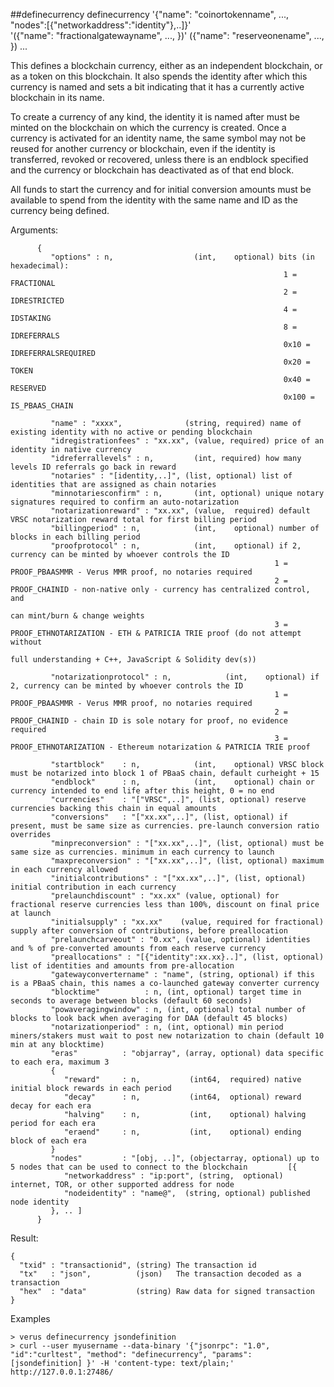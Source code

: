 ##definecurrency
definecurrency '{"name": "coinortokenname", ..., "nodes":[{"networkaddress":"identity"},..]}'\
                '({"name": "fractionalgatewayname", ..., })' ({"name": "reserveonename", ..., }) ...

This defines a blockchain currency, either as an independent blockchain, or as a token on this blockchain. It also spends
the identity after which this currency is named and sets a bit indicating that it has a currently active blockchain in its name.

To create a currency of any kind, the identity it is named after must be minted on the blockchain on which the currency is created.
Once a currency is activated for an identity name, the same symbol may not be reused for another currency or blockchain, even
if the identity is transferred, revoked or recovered, unless there is an endblock specified and the currency or blockchain has
deactivated as of that end block.

All funds to start the currency and for initial conversion amounts must be available to spend from the identity with the same
name and ID as the currency being defined.

Arguments:
```
      {
         "options" : n,                  (int,    optional) bits (in hexadecimal):
                                                             1 = FRACTIONAL
                                                             2 = IDRESTRICTED
                                                             4 = IDSTAKING
                                                             8 = IDREFERRALS
                                                             0x10 = IDREFERRALSREQUIRED
                                                             0x20 = TOKEN
                                                             0x40 = RESERVED
                                                             0x100 = IS_PBAAS_CHAIN

         "name" : "xxxx",              (string, required) name of existing identity with no active or pending blockchain
         "idregistrationfees" : "xx.xx", (value, required) price of an identity in native currency
         "idreferrallevels" : n,         (int, required) how many levels ID referrals go back in reward
         "notaries" : "[identity,..]", (list, optional) list of identities that are assigned as chain notaries
         "minnotariesconfirm" : n,       (int, optional) unique notary signatures required to confirm an auto-notarization
         "notarizationreward" : "xx.xx", (value,  required) default VRSC notarization reward total for first billing period
         "billingperiod" : n,            (int,    optional) number of blocks in each billing period
         "proofprotocol" : n,            (int,    optional) if 2, currency can be minted by whoever controls the ID
                                                           1 = PROOF_PBAASMMR - Verus MMR proof, no notaries required
                                                           2 = PROOF_CHAINID - non-native only - currency has centralized control, and
                                                                               can mint/burn & change weights
                                                           3 = PROOF_ETHNOTARIZATION - ETH & PATRICIA TRIE proof (do not attempt without
                                                                                       full understanding + C++, JavaScript & Solidity dev(s))

         "notarizationprotocol" : n,            (int,    optional) if 2, currency can be minted by whoever controls the ID
                                                           1 = PROOF_PBAASMMR - Verus MMR proof, no notaries required
                                                           2 = PROOF_CHAINID - chain ID is sole notary for proof, no evidence required
                                                           3 = PROOF_ETHNOTARIZATION - Ethereum notarization & PATRICIA TRIE proof

         "startblock"    : n,            (int,    optional) VRSC block must be notarized into block 1 of PBaaS chain, default curheight + 15
         "endblock"      : n,            (int,    optional) chain or currency intended to end life after this height, 0 = no end
         "currencies"    : "["VRSC",..]", (list, optional) reserve currencies backing this chain in equal amounts
         "conversions"   : "["xx.xx",..]", (list, optional) if present, must be same size as currencies. pre-launch conversion ratio overrides
         "minpreconversion" : "["xx.xx",..]", (list, optional) must be same size as currencies. minimum in each currency to launch
         "maxpreconversion" : "["xx.xx",..]", (list, optional) maximum in each currency allowed
         "initialcontributions" : "["xx.xx",..]", (list, optional) initial contribution in each currency
         "prelaunchdiscount" : "xx.xx" (value, optional) for fractional reserve currencies less than 100%, discount on final price at launch
         "initialsupply" : "xx.xx"    (value, required for fractional) supply after conversion of contributions, before preallocation
         "prelaunchcarveout" : "0.xx", (value, optional) identities and % of pre-converted amounts from each reserve currency
         "preallocations" : "[{"identity":xx.xx}..]", (list, optional)  list of identities and amounts from pre-allocation
         "gatewayconvertername" : "name", (string, optional) if this is a PBaaS chain, this names a co-launched gateway converter currency
         "blocktime"          : n, (int, optional) target time in seconds to average between blocks (default 60 seconds)
         "powaveragingwindow" : n, (int, optional) total number of blocks to look back when averaging for DAA (default 45 blocks)
         "notarizationperiod" : n, (int, optional) min period miners/stakers must wait to post new notarization to chain (default 10 min at any blocktime)
         "eras"          : "objarray", (array, optional) data specific to each era, maximum 3
         {
            "reward"     : n,           (int64,  required) native initial block rewards in each period
            "decay"      : n,           (int64,  optional) reward decay for each era
            "halving"    : n,           (int,    optional) halving period for each era
            "eraend"     : n,           (int,    optional) ending block of each era
         }
         "nodes"         : "[obj, ..]", (objectarray, optional) up to 5 nodes that can be used to connect to the blockchain         [{
            "networkaddress" : "ip:port", (string,  optional) internet, TOR, or other supported address for node
            "nodeidentity" : "name@",  (string, optional) published node identity
         }, .. ]
      }

```
Result:
```
{
  "txid" : "transactionid", (string) The transaction id
  "tx"   : "json",          (json)   The transaction decoded as a transaction
  "hex"  : "data"           (string) Raw data for signed transaction
}

```
Examples
```
> verus definecurrency jsondefinition
> curl --user myusername --data-binary '{"jsonrpc": "1.0", "id":"curltest", "method": "definecurrency", "params": [jsondefinition] }' -H 'content-type: text/plain;' http://127.0.0.1:27486/

```
